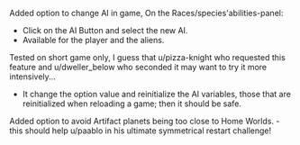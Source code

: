 
Added option to change AI in game, On the Races/species'abilities-panel:
  - Click on the AI Button and select the new AI.
  - Available for the player and the aliens.

Tested on short game only, I guess that u/pizza-knight who requested this feature and u/dweller_below who seconded it may want to try it more intensively...
  - It change the option value and reinitialize the AI variables, those that are reinitialized when reloading a game; then it should be safe.

Added option to avoid Artifact planets being too close to Home Worlds.
	- this should help u/paablo in his ultimate symmetrical restart challenge!
